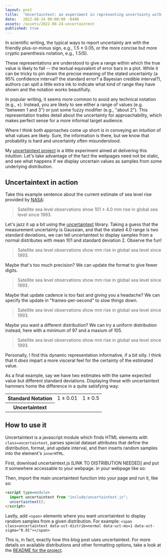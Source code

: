 ```yaml
---
layout: post
title:  "Uncertaintext: an experiment in representing uncertainty with text"
date:   2022-08-24 00:00:00 -0400
assets: /assets/2022-08-24-uncertaintext
published: true 
---
```


<script type=module>
  import uncertaintext from "{{page.assets}}/uncertaintext.js";
  uncertaintext();
</script>

<style>
  .uncertaintext {
    font-family: monospace;
  }
</style>

In scientific writing, the typical ways to report uncertainty are with the
friendly plus-or-minus sign, e.g., 1.5 ± 0.05, or the more concise but more
cryptic parenthesis notation, e.g., 1.5(5).

These representations are understood to give a range within which the true
value is likely to fall -- the textual equivalent of error bars in a plot.
While it can be tricky to pin down the precise meaning of the stated
uncertainty (a 95% confidence interval? the standard error? a Bayesian credible
interval?), authors can spill a little extra ink to indicate what kind of range
they have shown and the notation works beautifully.

In popular writing, it seems more common to avoid any technical notation (e.g.,
±). Instead, you are likely to see either a range of values (e.g. "between 1 and 3")
or just some fuzzy modifier (e.g., "about 2"). This representation trades detail
about the uncertainty for approachability, which makes perfect sense for a 
more informal target audience.

Where I think both approaches come up short is in conveying an _intuition_ of
what values are likely. Sure, the information is there, but we know that
probability is hard and uncertainty often misunderstood.

My [uncertaintext project][uncertaintext-repo] is a little experiment aimed at delivering this
intuition. Let's take advantage of the fact the webpages need not be static,
and see what happens if we display uncertain values as samples from some
underlying distribution. 

## Uncertaintext in action

Take this example sentence about the current estimate of sea level rise provided by [NASA][nasa-sea-level]:

> Satellite sea level observations show 101 ± 4.0 mm rise in global sea level since 1993.

Let's jazz it up a bit using the [uncertaintext][uncertaintext-repo] library. Taking a guess that the
measurement uncertainty is Gaussian, and that the stated 4.0 range is two
standard deviations, we can tell uncertaintext to display samples from a normal
distributes with mean 101 and standard deviation 2. Observe the fun!

<blockquote>
  Satellite sea level observations show 
  <span class=uncertaintext data-uct-distrib=normal data-uct-mu=101 data-uct-sigma=2 data-uct-format="&nbsp;>6.2f"></span> mm 
  rise in global sea level since 1993.
</blockquote>

Maybe that's too much precision? We can update the format to give fewer digits.

<blockquote>
  Satellite sea level observations show 
  <span class=uncertaintext data-uct-distrib=normal data-uct-mu=101 data-uct-sigma=2 data-uct-format="&nbsp;>3d"></span> mm 
  rise in global sea level since 1993.
</blockquote>

Maybe that update cadence is too fast and giving you a headache? We can specify
the update in "frames-per-second" to slow things down.

<blockquote>
  Satellite sea level observations show 
  <span class=uncertaintext data-uct-distrib=normal data-uct-mu=101 data-uct-sigma=2 data-uct-format="&nbsp;>3d" data-uct-fps=1></span> mm 
  rise in global sea level since 1993.
</blockquote>

Maybe you want a different distribution? We can try a uniform distribution
instead, here with a minimum of 97 and a maxium of 105.

<blockquote>
  Satellite sea level observations show 
  <span class=uncertaintext data-uct-distrib=uniform data-uct-min=97 data-uct-max=105 data-uct-format="&nbsp;>3d" data-uct-fps=1></span> mm 
  rise in global sea level since 1993.
</blockquote>

Personally, I find this dynamic representation informative, if a bit silly. I
think that it _does_ impart a more visceral feel for the certainty of the
estimated value. 

As a final example, say we have two estimates with the same expected value but
different standard deviations. Displaying these with uncertaintext hammers home
the difference in a quite satisfying way:

<table>
  <tr>
    <th> Standard Notation </th>
    <td> 1 ± 0.01 </td> 
    <td> 1 ± 0.5 </td> 
  </tr>
  <tr>
    <th> Uncertaintext </th>
    <td><span class=uncertaintext data-uct-distrib=normal data-uct-mu=1 data-uct-sigma="0.01" data-uct-format="&nbsp;>.2f" data-uct-fps=2></span></td>
    <td><span class=uncertaintext data-uct-distrib=normal data-uct-mu=1 data-uct-sigma="0.5" data-uct-format="&nbsp;>.2f" data-uct-fps=2></span></td>
  </tr>
</table>

## How to use it

Uncertaintext is a javascript module which finds HTML elements with
`class=uncertaintext`, parses special dataset attributes that define the
distribution, format, and update interval, and then inserts random samples into
the element's `innerHTML`.

First, download uncertaintext.js [LINK TO DISTRIBUTION NEEDED] and put it somewhere accessable to your webpage.  in your webpage like so:

Then, import the main uncertaintext function into your page and run it, like so:
```html
<script type=module>
  import uncertaintext from "include/uncertaintext.js";
  uncertaintext();
</script>
```

Lastly, add `<span>` elements where you want uncertaintext to display random samples from a given distribution. For example:
`<span class=uncertaintext data-uct-distrib=normal data-uct-mu=1 data-uct-sigma="0.01"></span>`

This is, in fact, exactly how this blog post uses uncertaintext. For more details on available distributions and other formatting
options, take a look at the [README for the project][uncertaintext-repo].

[uncertaintext-repo]: https://github.com/keithfma/uncertaintext
[nasa-sea-level]: https://climate.nasa.gov/vital-signs/sea-level/

